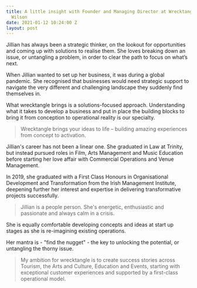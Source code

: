 ```yaml
---
title: A little insight with Founder and Managing Director at Wrecktangle - Jillian
  Wilson
date: 2021-01-12 10:24:00 Z
layout: post
---
```


Jillian has always been a strategic thinker, on the lookout for opportunities and coming up with solutions to realise them. She loves breaking down an issue, or untangling a problem, in order to clear the path to focus on what’s next.

When Jillian wanted to set up her business, it was during a global pandemic. She recognised that businesses would need strategic support to navigate the very different and challenging landscape they suddenly find themselves in.

What wrecktangle brings is a solutions-focused approach. Understanding what it takes to develop a business and put in place the building blocks to bring it from conception to operational reality is our specialty.

> Wrecktangle brings your ideas to life – building amazing experiences from concept to activation.

Jillian's career has not been a linear one. She graduated in Law at Trinity, but instead pursued roles in Film, Arts Management and Music Education before starting her love affair with Commercial Operations and Venue Management.

In 2019, she graduated with a First Class Honours in Organisational Development and Transformation from the Irish Management Institute, deepening further her interest and expertise in delivering transformative projects successfully.

> Jillian is a people person. She's energetic, enthusiastic and passionate and always calm in a crisis. 

She is equally comfortable developing concepts and ideas at start up stages as she is re-imagining existing operations. 

Her mantra is - "find the nugget" - the key to unlocking the potential, or untangling the thorny issue. 

> My ambition for wrecktangle is to create success stories across Tourism, the Arts and Culture, Education and Events, starting with exceptional customer experiences and supported by a first-class operational model.